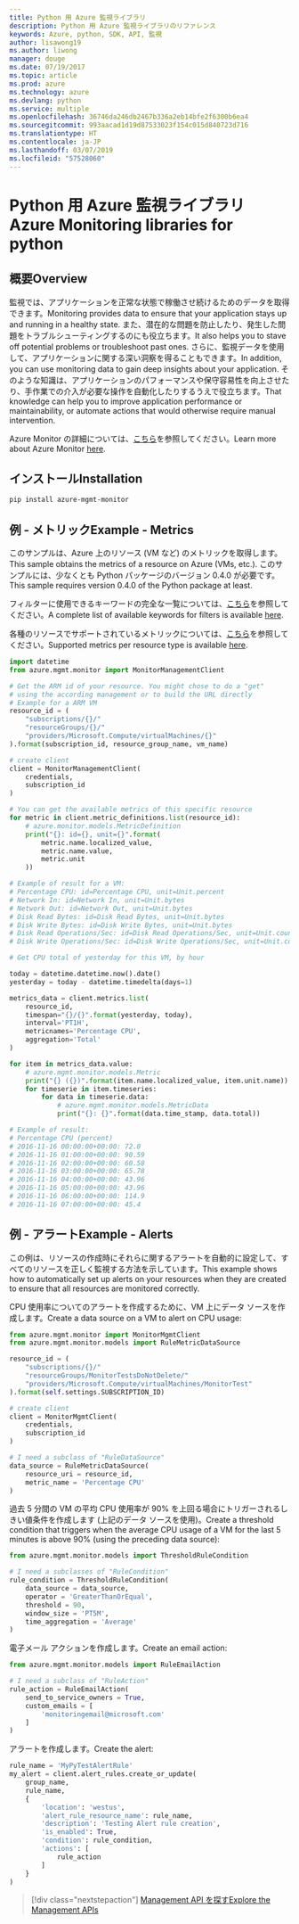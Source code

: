 ```yaml
---
title: Python 用 Azure 監視ライブラリ
description: Python 用 Azure 監視ライブラリのリファレンス
keywords: Azure, python, SDK, API, 監視
author: lisawong19
ms.author: liwong
manager: douge
ms.date: 07/19/2017
ms.topic: article
ms.prod: azure
ms.technology: azure
ms.devlang: python
ms.service: multiple
ms.openlocfilehash: 36746da246db2467b336a2eb14bfe2f6300b6ea4
ms.sourcegitcommit: 993aacad1d19d87533023f154c015d840723d716
ms.translationtype: HT
ms.contentlocale: ja-JP
ms.lasthandoff: 03/07/2019
ms.locfileid: "57528060"
---
```

# <a name="azure-monitoring-libraries-for-python"></a><span data-ttu-id="f9bd3-104">Python 用 Azure 監視ライブラリ</span><span class="sxs-lookup"><span data-stu-id="f9bd3-104">Azure Monitoring libraries for python</span></span>

## <a name="overview"></a><span data-ttu-id="f9bd3-105">概要</span><span class="sxs-lookup"><span data-stu-id="f9bd3-105">Overview</span></span> 
<span data-ttu-id="f9bd3-106">監視では、アプリケーションを正常な状態で稼働させ続けるためのデータを取得できます。</span><span class="sxs-lookup"><span data-stu-id="f9bd3-106">Monitoring provides data to ensure that your application stays up and running in a healthy state.</span></span> <span data-ttu-id="f9bd3-107">また、潜在的な問題を防止したり、発生した問題をトラブルシューティングするのにも役立ちます。</span><span class="sxs-lookup"><span data-stu-id="f9bd3-107">It also helps you to stave off potential problems or troubleshoot past ones.</span></span> <span data-ttu-id="f9bd3-108">さらに、監視データを使用して、アプリケーションに関する深い洞察を得ることもできます。</span><span class="sxs-lookup"><span data-stu-id="f9bd3-108">In addition, you can use monitoring data to gain deep insights about your application.</span></span> <span data-ttu-id="f9bd3-109">そのような知識は、アプリケーションのパフォーマンスや保守容易性を向上させたり、手作業での介入が必要な操作を自動化したりするうえで役立ちます。</span><span class="sxs-lookup"><span data-stu-id="f9bd3-109">That knowledge can help you to improve application performance or maintainability, or automate actions that would otherwise require manual intervention.</span></span>

<span data-ttu-id="f9bd3-110">Azure Monitor の詳細については、[こちら](https://docs.microsoft.com/azure/monitoring-and-diagnostics/monitoring-overview-azure-monitor)を参照してください。</span><span class="sxs-lookup"><span data-stu-id="f9bd3-110">Learn more about Azure Monitor [here](https://docs.microsoft.com/azure/monitoring-and-diagnostics/monitoring-overview-azure-monitor).</span></span> 

## <a name="installation"></a><span data-ttu-id="f9bd3-111">インストール</span><span class="sxs-lookup"><span data-stu-id="f9bd3-111">Installation</span></span>
```bash
pip install azure-mgmt-monitor
```

## <a name="example---metrics"></a><span data-ttu-id="f9bd3-112">例 - メトリック</span><span class="sxs-lookup"><span data-stu-id="f9bd3-112">Example - Metrics</span></span>
<span data-ttu-id="f9bd3-113">このサンプルは、Azure 上のリソース (VM など) のメトリックを取得します。</span><span class="sxs-lookup"><span data-stu-id="f9bd3-113">This sample obtains the metrics of a resource on Azure (VMs, etc.).</span></span> <span data-ttu-id="f9bd3-114">このサンプルには、少なくとも Python パッケージのバージョン 0.4.0 が必要です。</span><span class="sxs-lookup"><span data-stu-id="f9bd3-114">This sample requires version 0.4.0 of the Python package at least.</span></span>

<span data-ttu-id="f9bd3-115">フィルターに使用できるキーワードの完全な一覧については、[こちら](https://msdn.microsoft.com/library/azure/mt743622.aspx)を参照してください。</span><span class="sxs-lookup"><span data-stu-id="f9bd3-115">A complete list of available keywords for filters is available [here](https://msdn.microsoft.com/library/azure/mt743622.aspx).</span></span>

<span data-ttu-id="f9bd3-116">各種のリソースでサポートされているメトリックについては、[こちら](https://docs.microsoft.com/azure/monitoring-and-diagnostics/monitoring-supported-metrics)を参照してください。</span><span class="sxs-lookup"><span data-stu-id="f9bd3-116">Supported metrics per resource type is available [here](https://docs.microsoft.com/azure/monitoring-and-diagnostics/monitoring-supported-metrics).</span></span>

```python
import datetime
from azure.mgmt.monitor import MonitorManagementClient

# Get the ARM id of your resource. You might chose to do a "get"
# using the according management or to build the URL directly
# Example for a ARM VM
resource_id = (
    "subscriptions/{}/"
    "resourceGroups/{}/"
    "providers/Microsoft.Compute/virtualMachines/{}"
).format(subscription_id, resource_group_name, vm_name)

# create client
client = MonitorManagementClient(
    credentials,
    subscription_id
)

# You can get the available metrics of this specific resource
for metric in client.metric_definitions.list(resource_id):
    # azure.monitor.models.MetricDefinition
    print("{}: id={}, unit={}".format(
        metric.name.localized_value,
        metric.name.value,
        metric.unit
    ))

# Example of result for a VM:
# Percentage CPU: id=Percentage CPU, unit=Unit.percent
# Network In: id=Network In, unit=Unit.bytes
# Network Out: id=Network Out, unit=Unit.bytes
# Disk Read Bytes: id=Disk Read Bytes, unit=Unit.bytes
# Disk Write Bytes: id=Disk Write Bytes, unit=Unit.bytes
# Disk Read Operations/Sec: id=Disk Read Operations/Sec, unit=Unit.count_per_second
# Disk Write Operations/Sec: id=Disk Write Operations/Sec, unit=Unit.count_per_second

# Get CPU total of yesterday for this VM, by hour

today = datetime.datetime.now().date()
yesterday = today - datetime.timedelta(days=1)

metrics_data = client.metrics.list(
    resource_id,
    timespan="{}/{}".format(yesterday, today),
    interval='PT1H',
    metricnames='Percentage CPU',
    aggregation='Total'
)

for item in metrics_data.value:
    # azure.mgmt.monitor.models.Metric
    print("{} ({})".format(item.name.localized_value, item.unit.name))
    for timeserie in item.timeseries:
        for data in timeserie.data:
            # azure.mgmt.monitor.models.MetricData
            print("{}: {}".format(data.time_stamp, data.total))

# Example of result:
# Percentage CPU (percent)
# 2016-11-16 00:00:00+00:00: 72.0
# 2016-11-16 01:00:00+00:00: 90.59
# 2016-11-16 02:00:00+00:00: 60.58
# 2016-11-16 03:00:00+00:00: 65.78
# 2016-11-16 04:00:00+00:00: 43.96
# 2016-11-16 05:00:00+00:00: 43.96
# 2016-11-16 06:00:00+00:00: 114.9
# 2016-11-16 07:00:00+00:00: 45.4
```

## <a name="example---alerts"></a><span data-ttu-id="f9bd3-117">例 - アラート</span><span class="sxs-lookup"><span data-stu-id="f9bd3-117">Example - Alerts</span></span>
<span data-ttu-id="f9bd3-118">この例は、リソースの作成時にそれらに関するアラートを自動的に設定して、すべてのリソースを正しく監視する方法を示しています。</span><span class="sxs-lookup"><span data-stu-id="f9bd3-118">This example shows how to automatically set up alerts on your resources when they are created to ensure that all resources are monitored correctly.</span></span>

<span data-ttu-id="f9bd3-119">CPU 使用率についてのアラートを作成するために、VM 上にデータ ソースを作成します。</span><span class="sxs-lookup"><span data-stu-id="f9bd3-119">Create a data source on a VM to alert on CPU usage:</span></span>
```python
from azure.mgmt.monitor import MonitorMgmtClient
from azure.mgmt.monitor.models import RuleMetricDataSource

resource_id = (
    "subscriptions/{}/"
    "resourceGroups/MonitorTestsDoNotDelete/"
    "providers/Microsoft.Compute/virtualMachines/MonitorTest"
).format(self.settings.SUBSCRIPTION_ID)

# create client
client = MonitorMgmtClient(
    credentials,
    subscription_id
)

# I need a subclass of "RuleDataSource"
data_source = RuleMetricDataSource(
    resource_uri = resource_id,
    metric_name = 'Percentage CPU'
)
```
<span data-ttu-id="f9bd3-120">過去 5 分間の VM の平均 CPU 使用率が 90% を上回る場合にトリガーされるしきい値条件を作成します (上記のデータ ソースを使用)。</span><span class="sxs-lookup"><span data-stu-id="f9bd3-120">Create a threshold condition that triggers when the average CPU usage of a VM for the last 5 minutes is above 90% (using the preceding data source):</span></span>
```python
from azure.mgmt.monitor.models import ThresholdRuleCondition

# I need a subclasses of "RuleCondition"
rule_condition = ThresholdRuleCondition(
    data_source = data_source,
    operator = 'GreaterThanOrEqual',
    threshold = 90,
    window_size = 'PT5M',
    time_aggregation = 'Average'
)
```

<span data-ttu-id="f9bd3-121">電子メール アクションを作成します。</span><span class="sxs-lookup"><span data-stu-id="f9bd3-121">Create an email action:</span></span>
```python
from azure.mgmt.monitor.models import RuleEmailAction

# I need a subclass of "RuleAction"
rule_action = RuleEmailAction(
    send_to_service_owners = True,
    custom_emails = [
        'monitoringemail@microsoft.com'
    ]
)
```

<span data-ttu-id="f9bd3-122">アラートを作成します。</span><span class="sxs-lookup"><span data-stu-id="f9bd3-122">Create the alert:</span></span>
```python
rule_name = 'MyPyTestAlertRule'
my_alert = client.alert_rules.create_or_update(
    group_name,
    rule_name,
    {
        'location': 'westus',
        'alert_rule_resource_name': rule_name,
        'description': 'Testing Alert rule creation',
        'is_enabled': True,
        'condition': rule_condition,
        'actions': [
            rule_action
        ]
    }
)
```
> [!div class="nextstepaction"]
> [<span data-ttu-id="f9bd3-123">Management API を探す</span><span class="sxs-lookup"><span data-stu-id="f9bd3-123">Explore the Management APIs</span></span>](/python/api/overview/azure/monitoring/management)
